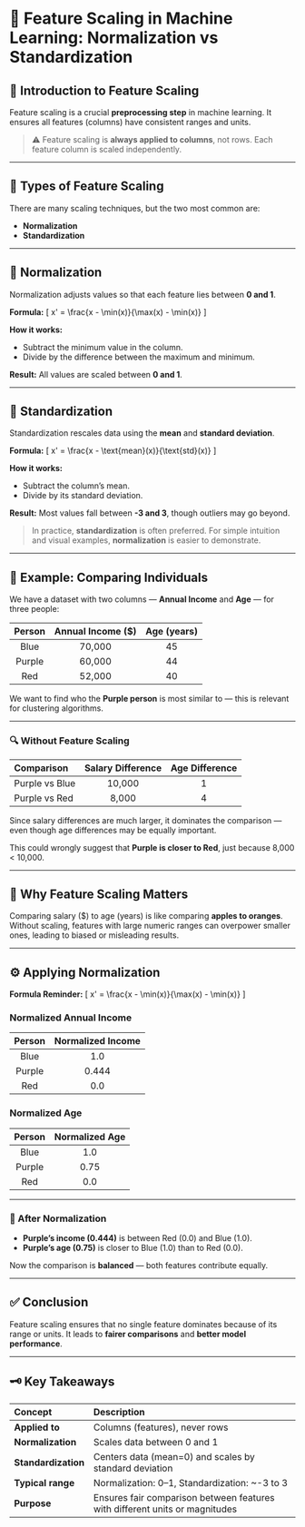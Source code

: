 # 🧮 Feature Scaling in Machine Learning: Normalization vs Standardization

## 📘 Introduction to Feature Scaling

Feature scaling is a crucial **preprocessing step** in machine learning.
It ensures all features (columns) have consistent ranges and units.

> ⚠️ Feature scaling is **always applied to columns**, not rows.
> Each feature column is scaled independently.

---

## 🔧 Types of Feature Scaling

There are many scaling techniques, but the two most common are:

* **Normalization**
* **Standardization**

---

## 🌈 Normalization

Normalization adjusts values so that each feature lies between **0 and 1**.

**Formula:**
[
x' = \frac{x - \min(x)}{\max(x) - \min(x)}
]

**How it works:**

* Subtract the minimum value in the column.
* Divide by the difference between the maximum and minimum.

**Result:**
All values are scaled between **0 and 1**.

---

## 📏 Standardization

Standardization rescales data using the **mean** and **standard deviation**.

**Formula:**
[
x' = \frac{x - \text{mean}(x)}{\text{std}(x)}
]

**How it works:**

* Subtract the column’s mean.
* Divide by its standard deviation.

**Result:**
Most values fall between **-3 and 3**, though outliers may go beyond.

> In practice, **standardization** is often preferred.
> For simple intuition and visual examples, **normalization** is easier to demonstrate.

---

## 👥 Example: Comparing Individuals

We have a dataset with two columns — **Annual Income** and **Age** — for three people:

| Person | Annual Income ($) | Age (years) |
| :----: | :---------------: | :---------: |
|  Blue  |       70,000      |      45     |
| Purple |       60,000      |      44     |
|   Red  |       52,000      |      40     |

We want to find who the **Purple person** is most similar to — this is relevant for clustering algorithms.

---

### 🔍 Without Feature Scaling

| Comparison     | Salary Difference | Age Difference |
| :------------- | :---------------: | :------------: |
| Purple vs Blue |       10,000      |        1       |
| Purple vs Red  |       8,000       |        4       |

Since salary differences are much larger, it dominates the comparison —
even though age differences may be equally important.

This could wrongly suggest that **Purple is closer to Red**, just because 8,000 < 10,000.

---

## 🚨 Why Feature Scaling Matters

Comparing salary ($) to age (years) is like comparing **apples to oranges**.
Without scaling, features with large numeric ranges can overpower smaller ones,
leading to biased or misleading results.

---

## ⚙️ Applying Normalization

**Formula Reminder:**
[
x' = \frac{x - \min(x)}{\max(x) - \min(x)}
]

### Normalized Annual Income

| Person | Normalized Income |
| :----: | :---------------: |
|  Blue  |        1.0        |
| Purple |       0.444       |
|   Red  |        0.0        |

### Normalized Age

| Person | Normalized Age |
| :----: | :------------: |
|  Blue  |       1.0      |
| Purple |      0.75      |
|   Red  |       0.0      |

---

### 🎯 After Normalization

* **Purple’s income (0.444)** is between Red (0.0) and Blue (1.0).
* **Purple’s age (0.75)** is closer to Blue (1.0) than to Red (0.0).

Now the comparison is **balanced** — both features contribute equally.

---

## ✅ Conclusion

Feature scaling ensures that no single feature dominates because of its range or units.
It leads to **fairer comparisons** and **better model performance**.

---

## 🗝️ Key Takeaways

| Concept             | Description                                                                 |
| :------------------ | :-------------------------------------------------------------------------- |
| **Applied to**      | Columns (features), never rows                                              |
| **Normalization**   | Scales data between 0 and 1                                                 |
| **Standardization** | Centers data (mean=0) and scales by standard deviation                      |
| **Typical range**   | Normalization: 0–1, Standardization: ~-3 to 3                               |
| **Purpose**         | Ensures fair comparison between features with different units or magnitudes |
